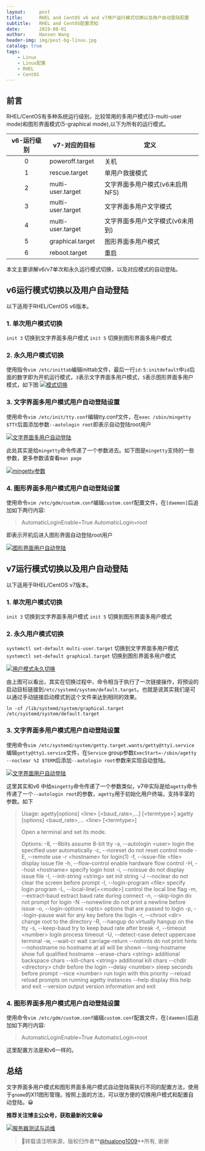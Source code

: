 ```yaml
---
layout:     post
title:      RHEL and CentOS v6 and v7用户运行模式切换以及用户自动登陆配置
subtitle:   RHEL and CentOS配置须知
date:       2019-08-01
author:     Hansen Wang
header-img: img/post-bg-linux.jpg
catalog: true
tags:
    - Linux
    - Linux配置
    - RHEL
    - CentOS
---
```



## 前言

RHEL/CentOS有多种系统运行级别，比较常用的多用户模式(3-multi-user mode)和图形界面模式(5-graphical mode),以下为所有的运行模式。

v6-运行级别|v7-对应的目标|定义
:-:|-|-
0|poweroff.target|关机
1|rescue.target|单用户救援模式
2|multi-user.target|文字界面多用户模式(v6未启用NFS)
3|multi-user.target|文字界面多用户文字模式
4|multi-user.target|文字界面多用户文字模式(v6未用到)
5|graphical.target|图形界面多用户模式
6|reboot.target|重启

本文主要讲解v6/v7单次和永久运行模式切换，以及对应模式的自动登陆。

## v6运行模式切换以及用户自动登陆

以下适用于RHEL/CentOS v6版本。

### 1. 单次用户模式切换

`init 3`  切换到文字界面多用户模式
`init 5`  切换到图形界面多用户模式

### 2. 永久用户模式切换

使用指令`vim /etc/inittab`编辑inittab文件，最后一行`id:5:initdefault`中`id`后面的数字即为开机运行模式，`3`表示文字界面多用户模式，`5`表示图形界面多用户模式，如下图
[![模式切换](https://imgconvert.csdnimg.cn/aHR0cHM6Ly91cGxvYWQtaW1hZ2VzLmppYW5zaHUuaW8vdXBsb2FkX2ltYWdlcy8xMjg1NTc3OC0zZjJhNTgwMmEyMGU5ODRmLnBuZw)](https://imgconvert.csdnimg.cn/aHR0cHM6Ly91cGxvYWQtaW1hZ2VzLmppYW5zaHUuaW8vdXBsb2FkX2ltYWdlcy8xMjg1NTc3OC0zZjJhNTgwMmEyMGU5ODRmLnBuZw)

### 3. 文字界面多用户模式用户自动登陆设置

使用命令`vim /etc/init/tty.conf`编辑tty.conf文件，在`exec /sbin/mingetty $TTY`后面添加参数`--autologin root`即表示自动登陆root用户

[![文字界面多用户自动登陆](https://imgconvert.csdnimg.cn/aHR0cHM6Ly91cGxvYWQtaW1hZ2VzLmppYW5zaHUuaW8vdXBsb2FkX2ltYWdlcy8xMjg1NTc3OC0yMTgzODZmZjcyOWNlM2Y3LnBuZw)](https://imgconvert.csdnimg.cn/aHR0cHM6Ly91cGxvYWQtaW1hZ2VzLmppYW5zaHUuaW8vdXBsb2FkX2ltYWdlcy8xMjg1NTc3OC0yMTgzODZmZjcyOWNlM2Y3LnBuZw)

此处其实是给`mingetty`命令传递了一个参数进去。如下图是`mingetty`支持的一些参数，更多参数请查看`man page`

[![mingetty参数](https://imgconvert.csdnimg.cn/aHR0cHM6Ly91cGxvYWQtaW1hZ2VzLmppYW5zaHUuaW8vdXBsb2FkX2ltYWdlcy8xMjg1NTc3OC0yZmVkMmUzMmRiZjAyYzNjLnBuZw)](https://imgconvert.csdnimg.cn/aHR0cHM6Ly91cGxvYWQtaW1hZ2VzLmppYW5zaHUuaW8vdXBsb2FkX2ltYWdlcy8xMjg1NTc3OC0yZmVkMmUzMmRiZjAyYzNjLnBuZw)


### 4. 图形界面多用户模式用户自动登陆设置

使用命令`vim /etc/gdm/custom.conf`编辑`custom.conf`配置文件，在`[daemon]`后追加如下两行内容:

> AutomaticLoginEnable=True
> AutomaticLogin=root

即表示开机后进入图形界面自动登陆root用户

[![图形界面用户自动登陆](https://imgconvert.csdnimg.cn/aHR0cHM6Ly91cGxvYWQtaW1hZ2VzLmppYW5zaHUuaW8vdXBsb2FkX2ltYWdlcy8xMjg1NTc3OC1jOTVmN2JlMjA2MmU4ZDc3LnBuZw)](https://imgconvert.csdnimg.cn/aHR0cHM6Ly91cGxvYWQtaW1hZ2VzLmppYW5zaHUuaW8vdXBsb2FkX2ltYWdlcy8xMjg1NTc3OC1jOTVmN2JlMjA2MmU4ZDc3LnBuZw)

## v7运行模式切换以及用户自动登陆

以下适用于RHEL/CentOS v7版本。

### 1. 单次用户模式切换

`init 3`  切换到文字界面多用户模式
`init 5`  切换到图形界面多用户模式

### 2. 永久用户模式切换

`systemctl set-default multi-user.target` 切换到文字界面多用户模式
`systemctl set-default graphical.target` 切换到图形界面多用户模式

[![用户模式永久切换](https://imgconvert.csdnimg.cn/aHR0cHM6Ly91cGxvYWQtaW1hZ2VzLmppYW5zaHUuaW8vdXBsb2FkX2ltYWdlcy8xMjg1NTc3OC1lODlkZjY1ODkwOWViYmMxLnBuZw)](https://imgconvert.csdnimg.cn/aHR0cHM6Ly91cGxvYWQtaW1hZ2VzLmppYW5zaHUuaW8vdXBsb2FkX2ltYWdlcy8xMjg1NTc3OC1lODlkZjY1ODkwOWViYmMxLnBuZw)

由上图可以看出，其实在切换过程中，命令相当于执行了一次链接操作，将预设的启动目标链接到`/etc/systemd/system/default.target`。也就是说其实我们是可以通过手动链接启动模式到这个文件来达到相同的效果。

```shell
ln -sf /lib/systemd/system/graphical.target /etc/systemd/system/default.target
```

### 3. 文字界面多用户模式用户自动登陆设置

使用命令`vim /etc/systemd/system/getty.target.wants/getty@tty1.service`编辑`getty@tty1.service`文件，在`Service` group参数`ExecStart=-/sbin/agetty --noclear %I $TERM`后添加`--autologin root`参数来实现自动登陆。

[![文字界面用户自动登陆](https://imgconvert.csdnimg.cn/aHR0cHM6Ly91cGxvYWQtaW1hZ2VzLmppYW5zaHUuaW8vdXBsb2FkX2ltYWdlcy8xMjg1NTc3OC02NjIyODE2Y2E4ZGFlMzkyLnBuZw)](https://imgconvert.csdnimg.cn/aHR0cHM6Ly91cGxvYWQtaW1hZ2VzLmppYW5zaHUuaW8vdXBsb2FkX2ltYWdlcy8xMjg1NTc3OC02NjIyODE2Y2E4ZGFlMzkyLnBuZw)

这里其实和v6 中给`mingetty`命令传递了一个参数类似，v7中实际是给`agetty`命令传递了一个`--autologin root`的参数，`agetty`用于初始化用户终端，支持丰富的参数。如下

> Usage:
> agetty[options] \<line\> [\<baud_rate\>,...] [\<termtype\>]
>  agetty [options] \<baud_rate\>,... \<line\> [\<termtype\>]
>
>Open a terminal and set its mode.
>
>Options:
>-8, --8bits                assume 8-bit tty
> -a, --autologin \<user\>     login the specified user automatically
> -c, --noreset              do not reset control mode
> -E, --remote               use -r \<hostname\> for login(1)
> -f, --issue-file \<file\>    display issue file
> -h, --flow-control         enable hardware flow control
> -H, --host \<hostname\>      specify login host
> -i, --noissue              do not display issue file
> -I, --init-string \<string\> set init string
> -J  --noclear              do not clear the screen before prompt
> -l, --login-program \<file\> specify login program
> -L, --local-line[=\<mode\>]  control the local line flag
> -m, --extract-baud         extract baud rate during connect
> -n, --skip-login           do not prompt for login
> -N  --nonewline            do not print a newline before issue
> -o, --login-options \<opts\> options that are passed to login
> -p, --login-pause          wait for any key before the login
> -r, --chroot \<dir\>         change root to the directory
> -R, --hangup               do virtually hangup on the tty
> -s, --keep-baud            try to keep baud rate after break
> -t, --timeout \<number\>     login process timeout
> -U, --detect-case          detect uppercase terminal
> -w, --wait-cr              wait carriage-return
>     --nohints              do not print hints
>     --nohostname           no hostname at all will be shown
>     --long-hostname        show full qualified hostname
>     --erase-chars \<string\> additional backspace chars
>     --kill-chars \<string\>  additional kill chars
>     --chdir \<directory\>    chdir before the login
>     --delay \<number\>       sleep seconds before prompt
>     --nice \<number\>        run login with this priority
>     --reload               reload prompts on running agetty instances
>     --help                 display this help and exit
>     --version              output version information and exit

### 4. 图形界面多用户模式用户自动登陆设置

使用命令`vim /etc/gdm/custom.conf`编辑`custom.conf`配置文件，在`[daemon]`后追加如下两行内容:

> AutomaticLoginEnable=True
> AutomaticLogin=root

这里配置方法是和v6一样的。

## 总结

文字界面多用户模式和图形界面多用户模式自动登陆需执行不同的配置方法，使用于`gnome`的X11图形管理。按照上面的方法，可以很方便的切换用户模式和配置自动登陆。😀

**推荐关注博主公众号，获取最新的文章😀**

[![服务器测试与运维](https://img-blog.csdnimg.cn/20190801134803863.jpg)](https://img-blog.csdnimg.cn/20190801134803863.jpg)



> 📌转载请注明来源，版权归作者**[@hualong1009](https://hualong1009.github.io)**所有, 谢谢




